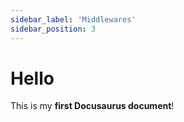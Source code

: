 ```yaml
---
sidebar_label: 'Middlewares'
sidebar_position: 3
---
```


# Hello

This is my **first Docusaurus document**!
